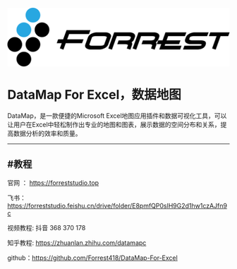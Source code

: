 ![Forrest Logo](/images/logo.png)  

DataMap For Excel，数据地图
======
DataMap，是一款便捷的Microsoft Excel地图应用插件和数据可视化工具，可以让用户在Excel中轻松制作出专业的地图和图表，展示数据的空间分布和关系，提高数据分析的效率和质量。

---------
#教程
---------
官网 ： https://forreststudio.top

飞书：https://forreststudio.feishu.cn/drive/folder/E8pmfQP0slH9G2d1hw1czAJfn9c

视频教程: 抖音 368 370 178

知乎教程: https://zhuanlan.zhihu.com/datamapc

github：https://github.com/Forrest418/DataMap-For-Excel
